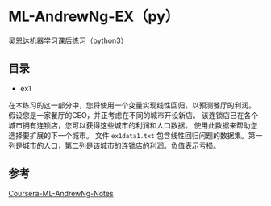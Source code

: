# ML-AndrewNg-EX（py）
吴恩达机器学习课后练习（python3）

## 目录
- ex1

在本练习的这一部分中，您将使用一个变量实现线性回归，以预测餐厅的利润。 假设您是一家餐厅的CEO，并正考虑在不同的城市开设新店。 该连锁店已在各个城市拥有连锁店，您可以获得这些城市的利润和人口数据。
使用此数据来帮助您选择要扩展的下一个城市。
文件 `ex1data1.txt` 包含线性回归问题的数据集。第一列是城市的人口，第二列是该城市的连锁店的利润。负值表示亏损。

## 参考
[Coursera-ML-AndrewNg-Notes](https://github.com/fengdu78/Coursera-ML-AndrewNg-Notes)